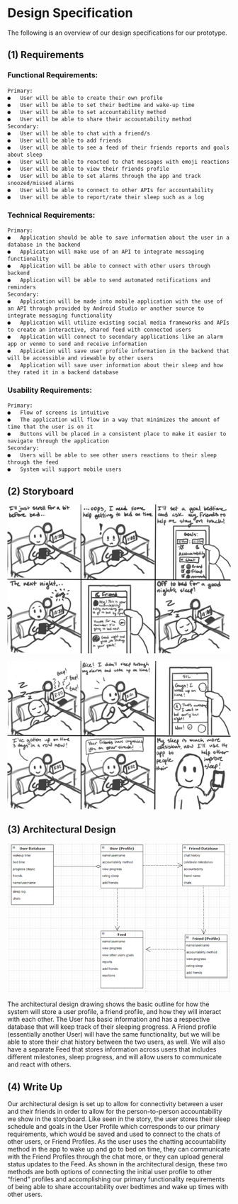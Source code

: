 # Design Specification

The following is an overview of our design specifications for our prototype. 

## (1) Requirements
### Functional Requirements:
    Primary:
    ●	User will be able to create their own profile
    ●	User will be able to set their bedtime and wake-up time
    ●	User will be able to set accountability method 
    ●	User will be able to share their accountability method
    Secondary:
    ●	User will be able to chat with a friend/s
    ●	User will be able to add friends
    ●	User will be able to see a feed of their friends reports and goals about sleep
    ●	User will be able to reacted to chat messages with emoji reactions
    ●	User will be able to view their friends profile
    ●	User will be able to set alarms through the app and track snoozed/missed alarms
    ●	User will be able to connect to other APIs for accountability
    ●	User will be able to report/rate their sleep such as a log

### Technical Requirements:
    Primary:
    ●	Application should be able to save information about the user in a database in the backend
    ●	Application will make use of an API to integrate messaging functionality
    ●	Application will be able to connect with other users through backend 
    ●	Application will be able to send automated notifications and reminders
    Secondary:
    ●	Application will be made into mobile application with the use of an API through provided by Android Studio or another source to integrate messaging functionality
    ●  	Application will utilize existing social media frameworks and APIs to create an interactive, shared feed with connected users
    ●	Application will connect to secondary applications like an alarm app or venmo to send and receive information
    ●	Application will save user profile information in the backend that will be accessible and viewable by other users
    ●	Application will save user information about their sleep and how they rated it in a backend database

### Usability Requirements:
    Primary:
    ●	Flow of screens is intuitive 
    ●	The application will flow in a way that minimizes the amount of time that the user is on it
    ●	Buttons will be placed in a consistent place to make it easier to navigate through the application
    Secondary:
    ●	Users will be able to see other users reactions to their sleep through the feed
    ●	System will support mobile users

## (2) Storyboard

![Story board one](images/storyboard1.jpg)

![Story board two](images/storyboard2.jpg)

## (3) Architectural Design

![Architectural Diagram](images/arch_diagram.png)

The architectural design drawing shows the basic outline for how the system will store a user profile, a friend profile, and how they will interact with each other. The User has basic information and has a respective database that will keep track of their sleeping progress. A Friend profile (essentially another User) will have the same functionality, but we will be able to store their chat history between the two users, as well. We will also have a separate Feed that stores information across users that includes different milestones, sleep progress, and will allow users to communicate and react with others.

## (4) Write Up

Our architectural design is set up to allow for connectivity between a user and their friends in order to allow for the person-to-person accountability we show in the storyboard. Like seen in the story, the user stores their sleep schedule and goals in the User Profile which corresponds to our primary requirements, which would be saved and used to connect to the chats of other users, or Friend Profiles. As the user uses the chatting accountability method in the app to wake up and go to bed on time, they can communicate with the Friend Profiles through the chat more, or they can upload general status updates to the Feed. As shown in the architectural design, these two methods are both options of connecting the initial user profile to other “friend” profiles and accomplishing our primary functionality requirements of being able to share accountability over bedtimes and wake up times with other users.